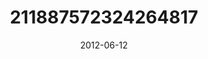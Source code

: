 ---
title: "211887572324264817"
cover: "2012-06-12 15.29.48 211887572324264817_46248401"
photo: "2012-06-12 15.29.48 211887572324264817_46248401"
date: "2012-06-12"
type: "photo"
---